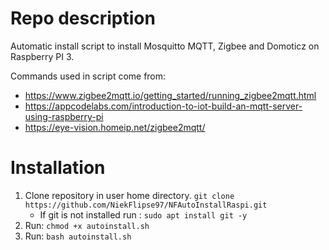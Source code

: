 # Repo description
Automatic install script to install Mosquitto MQTT, Zigbee and Domoticz on Raspberry PI 3.

Commands used in script come from:
- https://www.zigbee2mqtt.io/getting_started/running_zigbee2mqtt.html
- https://appcodelabs.com/introduction-to-iot-build-an-mqtt-server-using-raspberry-pi
- https://eye-vision.homeip.net/zigbee2mqtt/

# Installation

1. Clone repository in user home directory.
   `git clone https://github.com/NiekFlipse97/NFAutoInstallRaspi.git`
   - If git is not installed run : `sudo apt install git -y`
2. Run: `chmod +x autoinstall.sh`
3. Run: `bash autoinstall.sh`
